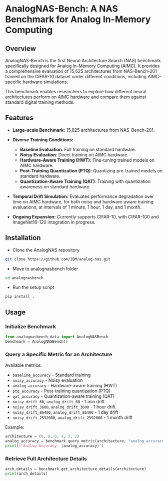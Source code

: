 # AnalogNAS-Bench: A NAS Benchmark for Analog In-Memory Computing

## Overview
AnalogNAS-Bench is the first Neural Architecture Search (NAS) benchmark specifically designed for Analog In-Memory Computing (AIMC). It provides a comprehensive evaluation of 15,625 architectures from NAS-Bench-201 trained on the CIFAR-10 dataset under different conditions, including AIMC-specific hardware simulations.

This benchmark enables researchers to explore how different neural architectures perform on AIMC hardware and compare them against standard digital training methods.

## Features

- **Large-scale Benchmark:** 15,625 architectures from NAS-Bench-201.

- **Diverse Training Conditions:**
    - **Baseline Evaluation**: Full training on standard hardware.
    - **Noisy Evaluation**: Direct training on AIMC hardware.
    - **Hardware-Aware Training (HWT)**: Fine-tuning trained models on AIMC hardware.
    - **Post-Training Quantization (PTQ)**: Quantizing pre-trained models on standard hardware.
    - **Quantization-Aware Training (QAT)**: Training with quantization awareness on standard hardware.

- **Temporal Drift Simulation:** Evaluates performance degradation over time on AIMC hardware, for both noisy and hardware-aware training evaluations, at intervals of 1 minute, 1 hour, 1 day, and 1 month.

- **Ongoing Expansion:** Currently supports CIFAR-10, with CIFAR-100 and ImageNet16-120 integration in progress.

## Installation
- Clone the AnalogNAS repository
```bash
git clone https://github.com/IBM/analog-nas.git
```
- Move to analognasbench folder
```bash
cd analognasbench
```
- Run the setup script
```bash
pip install .
```


## Usage
### Initialize Benchmark
```python
from analognasbench.data import AnalogNASBench
benchmark = AnalogNASBench()
```

### Query a Specific Metric for an Architecture
Available metrics:
- `baseline_accuracy` - Standard training
- `noisy_accuracy` - Noisy evaluation
- `analog_accuracy` - Hardware-aware training (HWT)
- `ptq_accuracy` - Post-training quantization (PTQ)
- `qat_accuracy` - Quantization-aware training (QAT)
- `noisy_drift_60`, `analog_drift_60` - 1 min drift
- `noisy_drift_3600`, `analog_drift_3600` - 1 hour drift
- `noisy_drift_86400`, `analog_drift_86400` - 1 day drift
- `noisy_drift_2592000`, `analog_drift_2592000` - 1 month drift

Example:
```python
architecture = (0, 0, 0, 4, 3, 2)
analog_accuracy = benchmark.query_metric(architecture, 'analog_accuracy')
print(f"Analog Accuracy: {analog_accuracy}")
```

### Retrieve Full Architecture Details
```python
arch_details = benchmark.get_architecture_details(architecture)
print(arch_details)
```